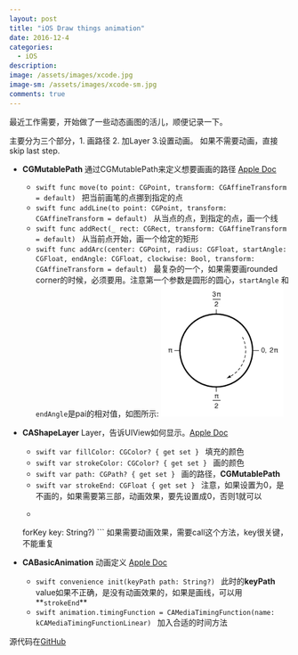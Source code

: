 ```yaml
---
layout: post
title: "iOS Draw things animation"
date: 2016-12-4
categories:
  - iOS
description: 
image: /assets/images/xcode.jpg
image-sm: /assets/images/xcode-sm.jpg
comments: true
---
```


最近工作需要，开始做了一些动态画图的活儿，顺便记录一下。

主要分为三个部分，1. 画路径 2. 加Layer 3.设置动画。 如果不需要动画，直接skip last step.


* **CGMutablePath** 
通过CGMutablePath来定义想要画画的路径 [Apple Doc](https://developer.apple.com/reference/coregraphics/cgmutablepath)

	* ```swift func move(to point: CGPoint, transform: CGAffineTransform = default) ```
	把当前画笔的点挪到指定的点
	* ```swift func addLine(to point: CGPoint, transform: CGAffineTransform = default) ```
	从当点的点，到指定的点，画一个线
	* ```swift func addRect(_ rect: CGRect, transform: CGAffineTransform = default) ```
	从当前点开始，画一个给定的矩形
	* ```swift func addArc(center: CGPoint, radius: CGFloat, startAngle: CGFloat, endAngle: CGFloat, clockwise: Bool, transform: CGAffineTransform = default) ```
	最复杂的一个，如果需要画rounded corner的时候，必须要用。注意第一个参数是圆形的圆心，```startAngle``` 和 ```endAngle```是pai的相对值，如图所示:
	![角度计算](/assets/images/draw-angle-diagram.png)
	
	
* **CAShapeLayer**
Layer，告诉UIView如何显示。[Apple Doc](https://developer.apple.com/reference/quartzcore/cashapelayer)
	
	* ```swift var fillColor: CGColor? { get set } ```
	填充的颜色
	* ```swift var strokeColor: CGColor? { get set } ```
	画的颜色
	* ```swift var path: CGPath? { get set } ```
	画的路径，**CGMutablePath**
	* ```swift var strokeEnd: CGFloat { get set } ```
	注意，如果设置为0，是不画的，如果需要第三部，动画效果，要先设置成0，否则1就可以
	* ```swift func add(_ anim: CAAnimation, 
  forKey key: String?) ```
   如果需要动画效果，需要call这个方法，key很关键，不能重复
   
* **CABasicAnimation** 动画定义 [Apple Doc](https://developer.apple.com/reference/quartzcore/cabasicanimation)

	* ```swift convenience init(keyPath path: String?) ```
	此时的**keyPath** value如果不正确，是没有动画效果的，如果是画线，可以用**```strokeEnd```**
	* ```swift animation.timingFunction = CAMediaTimingFunction(name: kCAMediaTimingFunctionLinear) ``` 加入合适的时间方法
	
	
源代码在[GitHub](https://github.com/zheng-liu-seattle/iOS-animation-demo)